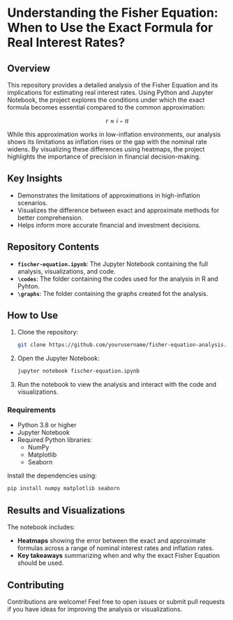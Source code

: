 # Understanding the Fisher Equation: When to Use the Exact Formula for Real Interest Rates?

## Overview

This repository provides a detailed analysis of the Fisher Equation and its implications for estimating real interest rates. Using Python and Jupyter Notebook, the project explores the conditions under which the exact formula becomes essential compared to the common approximation:

$$
r \approx i - \pi
$$

While this approximation works in low-inflation environments, our analysis shows its limitations as inflation rises or the gap with the nominal rate widens. By visualizing these differences using heatmaps, the project highlights the importance of precision in financial decision-making.

## Key Insights

- Demonstrates the limitations of approximations in high-inflation scenarios.
- Visualizes the difference between exact and approximate methods for better comprehension.
- Helps inform more accurate financial and investment decisions.

## Repository Contents

- **`fischer-equation.ipynb`**: The Jupyter Notebook containing the full analysis, visualizations, and code.
- **`\codes`**: The folder containing the codes used for the analysis in R and Pyhton.
- **`\graphs`**: The folder containing the graphs created fot the analysis.

## How to Use

1. Clone the repository:
   ```bash
   git clone https://github.com/yourusername/fisher-equation-analysis.git
   ```
2. Open the Jupyter Notebook:
   ```bash
   jupyter notebook fischer-equation.ipynb
   ```
3. Run the notebook to view the analysis and interact with the code and visualizations.

### Requirements

- Python 3.8 or higher
- Jupyter Notebook
- Required Python libraries:
  - NumPy
  - Matplotlib
  - Seaborn

Install the dependencies using:
```bash
pip install numpy matplotlib seaborn
```

## Results and Visualizations

The notebook includes:
- **Heatmaps** showing the error between the exact and approximate formulas across a range of nominal interest rates and inflation rates.
- **Key takeaways** summarizing when and why the exact Fisher Equation should be used.

## Contributing

Contributions are welcome! Feel free to open issues or submit pull requests if you have ideas for improving the analysis or visualizations.
